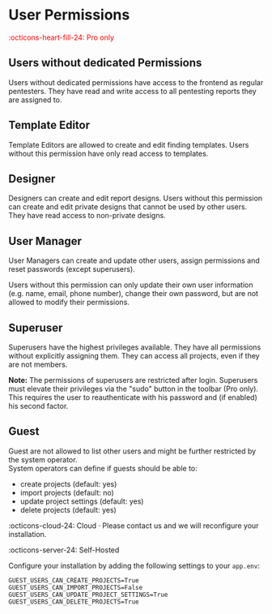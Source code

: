 # User Permissions
<span style="color:red;">:octicons-heart-fill-24: Pro only</span>

## Users without dedicated Permissions
Users without dedicated permissions have access to the frontend as regular pentesters. 
They have read and write access to all pentesting reports they are assigned to.

## Template Editor
Template Editors are allowed to create and edit finding templates.
Users without this permission have only read access to templates.

## Designer
Designers can create and edit report designs. Users without this permission can create and edit private designs that cannot be used by other users. They have read access to non-private designs.

## User Manager
User Managers can create and update other users, assign permissions and reset passwords (except superusers).

Users without this permission can only update their own user information (e.g. name, email, phone number), change their own password, but are not allowed to modify their permissions.

## Superuser
Superusers have the highest privileges available.
They have all permissions without explicitly assigning them. They can access all projects, even if they are not members.

**Note:** The permissions of superusers are restricted after login. Superusers must elevate their privileges via the "sudo" button in the toolbar (Pro only). This requires the user to reauthenticate with his password and (if enabled) his second factor.

## Guest
Guest are not allowed to list other users and might be further restricted by the system operator.  
System operators can define if guests should be able to:

* create projects (default: yes)
* import projects (default: no)
* update project settings (default: yes)
* delete projects (default: yes)

:octicons-cloud-24: Cloud · Please contact us and we will reconfigure your installation.

:octicons-server-24: Self-Hosted

Configure your installation by adding the following settings to your `app.env`:
```
GUEST_USERS_CAN_CREATE_PROJECTS=True
GUEST_USERS_CAN_IMPORT_PROJECTS=False
GUEST_USERS_CAN_UPDATE_PROJECT_SETTINGS=True
GUEST_USERS_CAN_DELETE_PROJECTS=True
```
